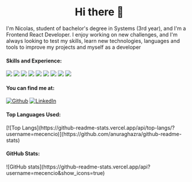 
<h1 align='center'>Hi there 👋</h1>
I'm Nicolas, student of bachelor's degree in Systems (3rd year), and I'm a Frontend React Developer. I enjoy working on new challenges, and I'm always looking to test my skills, learn new technologies, languages and tools to improve my projects and myself as a developer

<h4>Skills and Experience:</h4>
<p>
<img src="https://img.shields.io/badge/html5-%23E34F26.svg?style=for-the-badge&logo=html5&logoColor=white">
<img src="https://img.shields.io/badge/css3-%231572B6.svg?style=for-the-badge&logo=css3&logoColor=white">
<img src="https://img.shields.io/badge/javascript-%23323330.svg?style=for-the-badge&logo=javascript&logoColor=%23F7DF1E">
<img src="https://img.shields.io/badge/SASS-hotpink.svg?style=for-the-badge&logo=SASS&logoColor=white">
<img src="https://img.shields.io/badge/bootstrap-%23563D7C.svg?style=for-the-badge&logo=bootstrap&logoColor=white">
<img src="https://img.shields.io/badge/tailwindcss-%2338B2AC.svg?style=for-the-badge&logo=tailwind-css&logoColor=white">
<img src="https://img.shields.io/badge/react-%2320232a.svg?style=for-the-badge&logo=react&logoColor=%2361DAFB">
<img src="https://img.shields.io/badge/python-3670A0?style=for-the-badge&logo=python&logoColor=ffdd54">
<img src="https://img.shields.io/badge/php-%23777BB4.svg?style=for-the-badge&logo=php&logoColor=white">
</p>

<h4>You can find me at:</h4>

<p>
<a href="https://github.com/mecencio"><img src='https://img.shields.io/badge/GitHub-181717?style=for-the-badge&logo=github&logoColor=white&labelColor=101010' alt="Github"></a>
<a href="https://www.linkedin.com/in/nicol%C3%A1s-nahuel-temprano-17125116b/"><img src='https://img.shields.io/badge/LinkedIn-0A66C2?style=for-the-badge&logo=linkedin&logoColor=white&labelColor=101010' alt="LinkedIn"></a>
</p>

<h4>Top Languages Used:</h4>
[![Top Langs](https://github-readme-stats.vercel.app/api/top-langs/?username=mecencio)](https://github.com/anuraghazra/github-readme-stats)

<h4>GitHub Stats:</h4>
![GitHub stats](https://github-readme-stats.vercel.app/api?username=mecencio&show_icons=true)  
